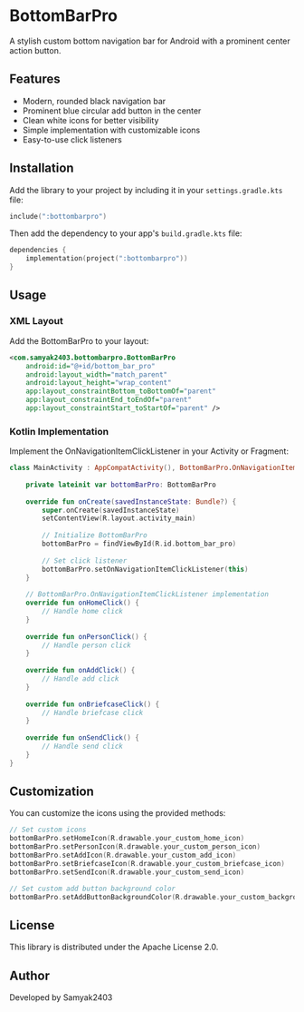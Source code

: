 # BottomBarPro

A stylish custom bottom navigation bar for Android with a prominent center action button.

## Features

- Modern, rounded black navigation bar
- Prominent blue circular add button in the center
- Clean white icons for better visibility
- Simple implementation with customizable icons
- Easy-to-use click listeners

## Installation

Add the library to your project by including it in your `settings.gradle.kts` file:

```kotlin
include(":bottombarpro")
```

Then add the dependency to your app's `build.gradle.kts` file:

```kotlin
dependencies {
    implementation(project(":bottombarpro"))
}
```

## Usage

### XML Layout

Add the BottomBarPro to your layout:

```xml
<com.samyak2403.bottombarpro.BottomBarPro
    android:id="@+id/bottom_bar_pro"
    android:layout_width="match_parent"
    android:layout_height="wrap_content"
    app:layout_constraintBottom_toBottomOf="parent"
    app:layout_constraintEnd_toEndOf="parent"
    app:layout_constraintStart_toStartOf="parent" />
```

### Kotlin Implementation

Implement the OnNavigationItemClickListener in your Activity or Fragment:

```kotlin
class MainActivity : AppCompatActivity(), BottomBarPro.OnNavigationItemClickListener {
    
    private lateinit var bottomBarPro: BottomBarPro
    
    override fun onCreate(savedInstanceState: Bundle?) {
        super.onCreate(savedInstanceState)
        setContentView(R.layout.activity_main)
        
        // Initialize BottomBarPro
        bottomBarPro = findViewById(R.id.bottom_bar_pro)
        
        // Set click listener
        bottomBarPro.setOnNavigationItemClickListener(this)
    }
    
    // BottomBarPro.OnNavigationItemClickListener implementation
    override fun onHomeClick() {
        // Handle home click
    }
    
    override fun onPersonClick() {
        // Handle person click
    }
    
    override fun onAddClick() {
        // Handle add click
    }
    
    override fun onBriefcaseClick() {
        // Handle briefcase click
    }
    
    override fun onSendClick() {
        // Handle send click
    }
}
```

## Customization

You can customize the icons using the provided methods:

```kotlin
// Set custom icons
bottomBarPro.setHomeIcon(R.drawable.your_custom_home_icon)
bottomBarPro.setPersonIcon(R.drawable.your_custom_person_icon)
bottomBarPro.setAddIcon(R.drawable.your_custom_add_icon)
bottomBarPro.setBriefcaseIcon(R.drawable.your_custom_briefcase_icon)
bottomBarPro.setSendIcon(R.drawable.your_custom_send_icon)

// Set custom add button background color
bottomBarPro.setAddButtonBackgroundColor(R.drawable.your_custom_background)
```

## License

This library is distributed under the Apache License 2.0.

## Author

Developed by Samyak2403
